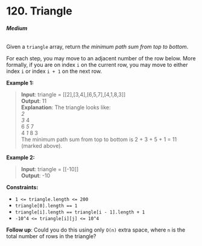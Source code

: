 # 120. Triangle
###### **Medium**

Given a `triangle` array, return *the minimum path sum from top to bottom*.

For each step, you may move to an adjacent number of the row below. More formally, if you are on index `i` on the current row, you may move to either index `i` or index `i + 1` on the next row.
 

**Example 1:**

> **Input**: triangle = [[2],[3,4],[6,5,7],[4,1,8,3]]  
**Output**: 11  
**Explanation**: The triangle looks like:  
   *2*  
  *3* 4  
 6 *5* 7  
4 *1* 8 3  
The minimum path sum from top to bottom is 2 + 3 + 5 + 1 = 11 (marked above).    

**Example 2:**

> **Input**: triangle = [[-10]]  
**Output**: -10  
 

**Constraints:**

- `1 <= triangle.length <= 200`
- `triangle[0].length == 1`
- `triangle[i].length == triangle[i - 1].length + 1`
- `-10^4 <= triangle[i][j] <= 10^4`

 
**Follow up**: Could you do this using only `O(n)` extra space, where `n` is the total number of rows in the triangle?
